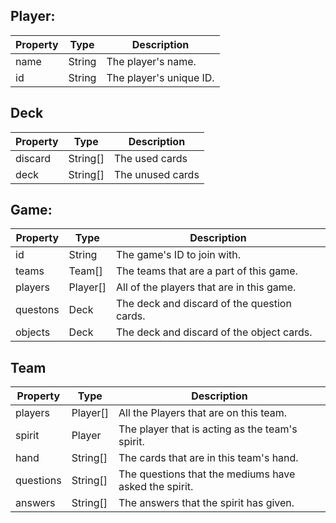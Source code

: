 ## Player:
| Property | Type | Description
| -------- | ---- | -----------
| name     | String | The player's name.
| id       | String | The player's unique ID.

## Deck
| Property | Type | Description
| -------- | ---- | -----------
| discard  | String[] | The used cards
| deck     | String[] | The unused cards

## Game:
| Property | Type | Description
| -------- | ---- | -----------
| id       | String | The game's ID to join with.
| teams    | Team[] | The teams that are a part of this game.
| players  | Player[] | All of the players that are in this game.
| questons | Deck | The deck and discard of the question cards.
| objects  | Deck | The deck and discard of the object cards.

## Team
| Property | Type | Description
| -------- | ---- | -----------
| players  | Player[] | All the Players that are on this team.
| spirit   | Player | The player that is acting as the team's spirit.
| hand     | String[] | The cards that are in this team's hand.
| questions | String[] | The questions that the mediums have asked the spirit.
| answers | String[] | The answers that the spirit has given.